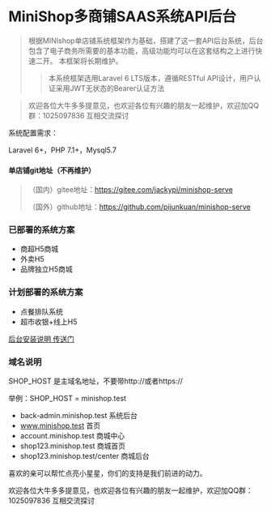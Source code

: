 # MiniShop多商铺SAAS系统API后台
>根据MINIshop单店铺系统框架作为基础，搭建了这一套API后台系统，后台包含了电子商务所需要的基本功能，高级功能均可以在这套结构之上进行快速二开。
本框架将长期维护。
> >本系统框架选用Laravel 6 LTS版本，遵循RESTful API设计，用户认证采用JWT无状态的Bearer认证方法

> 欢迎各位大牛多多提意见，也欢迎各位有兴趣的朋友一起维护，欢迎加QQ群：1025097836 互相交流探讨

系统配置需求：

Laravel 6+，PHP 7.1+，Mysql5.7

#### 单店铺git地址（不再维护）
>（国内）gitee地址：https://gitee.com/jackypi/minishop-serve
>
>（国外）github地址：https://github.com/pijunkuan/minishop-serve

### 已部署的系统方案
* 商超H5商城
* 外卖H5
* 品牌独立H5商城

### 计划部署的系统方案
* 点餐排队系统
* 超市收银+线上H5

[后台安装说明 传送门](./serve/README.md)

### 域名说明
SHOP_HOST 是主域名地址，不要带http://或者https://

举例：SHOP_HOST = minishop.test
* back-admin.minishop.test 系统后台
* www.minishop.test 首页
* account.minishop.test 商城中心
* shop123.minishop.test 商城首页
* shop123.minishop.test/center 商城后台

喜欢的亲可以帮忙点亮小星星，你们的支持是我们前进的动力。

欢迎各位大牛多多提意见，也欢迎各位有兴趣的朋友一起维护，欢迎加QQ群：1025097836 互相交流探讨
